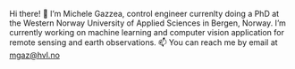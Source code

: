 Hi there! 👋
I’m Michele Gazzea, control engineer currenlty doing a PhD at the Western Norway University of Applied Sciences in Bergen, Norway.
I’m currently working on machine learning and computer vision application for remote sensing and earth observations.
📫 You can reach me by email at mgaz@hvl.no

<!---
MicheleGazzea/MicheleGazzea is a ✨ special ✨ repository because its `README.md` (this file) appears on your GitHub profile.
You can click the Preview link to take a look at your changes.
--->
